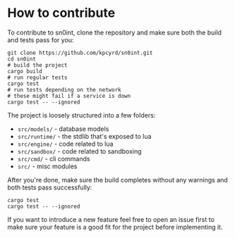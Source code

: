 # How to contribute

To contribute to sn0int, clone the repository and make sure both the build and
tests pass for you:

    git clone https://github.com/kpcyrd/sn0int.git
    cd sn0int
    # build the project
    cargo build
    # run regular tests
    cargo test
    # run tests depending on the network
    # these might fail if a service is down
    cargo test -- --ignored

The project is loosely structured into a few folders:

- `src/models/` - database models
- `src/runtime/` - the stdlib that's exposed to lua
- `src/engine/` - code related to lua
- `src/sandbox/` - code related to sandboxing
- `src/cmd/` - cli commands
- `src/` - misc modules

After you're done, make sure the build completes without any warnings and both
tests pass successfully:

    cargo test
    cargo test -- --ignored

If you want to introduce a new feature feel free to open an issue first to make
sure your feature is a good fit for the project before implementing it.

